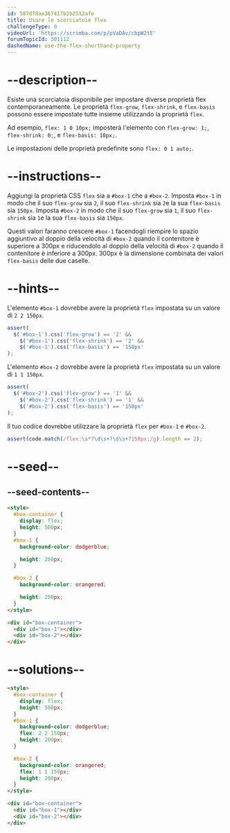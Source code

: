 ```yaml
---
id: 587d78ae367417b2b2512afe
title: Usare le scorciatoie flex
challengeType: 0
videoUrl: 'https://scrimba.com/p/pVaDAv/cbpW2tE'
forumTopicId: 301112
dashedName: use-the-flex-shorthand-property
---
```


# --description--

Esiste una scorciatoia disponibile per impostare diverse proprietà flex contemporaneamente. Le proprietà `flex-grow`, `flex-shrink`, e `flex-basis` possono essere impostate tutte insieme utilizzando la proprietà `flex`.

Ad esempio, `flex: 1 0 10px;` imposterà l'elemento con `flex-grow: 1;`, `flex-shrink: 0;`, e `flex-basis: 10px;`.

Le impostazioni delle proprietà predefinite sono `flex: 0 1 auto;`.

# --instructions--

Aggiungi la proprietà CSS `flex` sia a `#box-1` che a `#box-2`. Imposta `#box-1` in modo che il suo `flex-grow` sia `2`, il suo `flex-shrink` sia `2`e la sua `flex-basis` sia `150px`. Imposta `#box-2` in modo che il suo `flex-grow` sia `1`, il suo `flex-shrink` sia `1`e la sua `flex-basis` sia `150px`.

Questi valori faranno crescere `#box-1` facendogli riempire lo spazio aggiuntivo al doppio della velocità di `#box-2` quando il contenitore è superiore a 300px e riducendolo al doppio della velocità di `#box-2` quando il contenitore è inferiore a 300px. 300px è la dimensione combinata dei valori `flex-basis` delle due caselle.

# --hints--

L'elemento `#box-1` dovrebbe avere la proprietà `flex` impostata su un valore di `2 2 150px`.

```js
assert(
  $('#box-1').css('flex-grow') == '2' &&
    $('#box-1').css('flex-shrink') == '2' &&
    $('#box-1').css('flex-basis') == '150px'
);
```

L'elemento `#box-2` dovrebbe avere la proprietà `flex` impostata su un valore di `1 1 150px`.

```js
assert(
  $('#box-2').css('flex-grow') == '1' &&
    $('#box-2').css('flex-shrink') == '1' &&
    $('#box-2').css('flex-basis') == '150px'
);
```

Il tuo codice dovrebbe utilizzare la proprietà `flex` per `#box-1` e `#box-2`.

```js
assert(code.match(/flex:\s*?\d\s+?\d\s+?150px;/g).length == 2);
```

# --seed--

## --seed-contents--

```html
<style>
  #box-container {
    display: flex;
    height: 500px;
  }
  #box-1 {
    background-color: dodgerblue;

    height: 200px;
  }

  #box-2 {
    background-color: orangered;

    height: 200px;
  }
</style>

<div id="box-container">
  <div id="box-1"></div>
  <div id="box-2"></div>
</div>
```

# --solutions--

```html
<style>
  #box-container {
    display: flex;
    height: 500px;
  }
  #box-1 {
    background-color: dodgerblue;
    flex: 2 2 150px;
    height: 200px;
  }

  #box-2 {
    background-color: orangered;
    flex: 1 1 150px;
    height: 200px;
  }
</style>

<div id="box-container">
  <div id="box-1"></div>
  <div id="box-2"></div>
</div>
```
